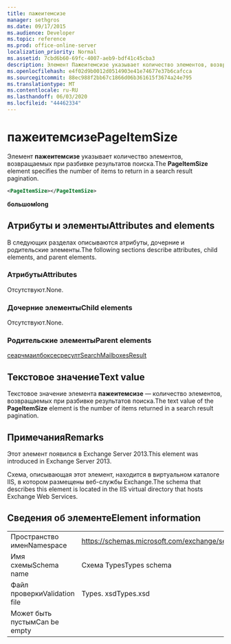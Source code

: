```yaml
---
title: пажеитемсизе
manager: sethgros
ms.date: 09/17/2015
ms.audience: Developer
ms.topic: reference
ms.prod: office-online-server
localization_priority: Normal
ms.assetid: 7cbd6b60-69fc-4007-aeb9-bdf41c45cba3
description: Элемент Пажеитемсизе указывает количество элементов, возвращаемых при разбивке результатов поиска.
ms.openlocfilehash: e4f02d9b0012d0514903e41e74677e37b6cafcca
ms.sourcegitcommit: 88ec988f2bb67c1866d06b361615f3674a24e795
ms.translationtype: MT
ms.contentlocale: ru-RU
ms.lasthandoff: 06/03/2020
ms.locfileid: "44462334"
---
```

# <a name="pageitemsize"></a><span data-ttu-id="79c96-103">пажеитемсизе</span><span class="sxs-lookup"><span data-stu-id="79c96-103">PageItemSize</span></span>

<span data-ttu-id="79c96-104">Элемент **пажеитемсизе** указывает количество элементов, возвращаемых при разбивке результатов поиска.</span><span class="sxs-lookup"><span data-stu-id="79c96-104">The **PageItemSize** element specifies the number of items to return in a search result pagination.</span></span> 
  
```XML
<PageItemSize></PageItemSize>
```

 <span data-ttu-id="79c96-105">**большом**</span><span class="sxs-lookup"><span data-stu-id="79c96-105">**long**</span></span>
## <a name="attributes-and-elements"></a><span data-ttu-id="79c96-106">Атрибуты и элементы</span><span class="sxs-lookup"><span data-stu-id="79c96-106">Attributes and elements</span></span>

<span data-ttu-id="79c96-107">В следующих разделах описываются атрибуты, дочерние и родительские элементы.</span><span class="sxs-lookup"><span data-stu-id="79c96-107">The following sections describe attributes, child elements, and parent elements.</span></span>
  
### <a name="attributes"></a><span data-ttu-id="79c96-108">Атрибуты</span><span class="sxs-lookup"><span data-stu-id="79c96-108">Attributes</span></span>

<span data-ttu-id="79c96-109">Отсутствуют.</span><span class="sxs-lookup"><span data-stu-id="79c96-109">None.</span></span>
  
### <a name="child-elements"></a><span data-ttu-id="79c96-110">Дочерние элементы</span><span class="sxs-lookup"><span data-stu-id="79c96-110">Child elements</span></span>

<span data-ttu-id="79c96-111">Отсутствуют.</span><span class="sxs-lookup"><span data-stu-id="79c96-111">None.</span></span>
  
### <a name="parent-elements"></a><span data-ttu-id="79c96-112">Родительские элементы</span><span class="sxs-lookup"><span data-stu-id="79c96-112">Parent elements</span></span>

[<span data-ttu-id="79c96-113">сеарчмаилбоксесресулт</span><span class="sxs-lookup"><span data-stu-id="79c96-113">SearchMailboxesResult</span></span>](searchmailboxesresult.md)
  
## <a name="text-value"></a><span data-ttu-id="79c96-114">Текстовое значение</span><span class="sxs-lookup"><span data-stu-id="79c96-114">Text value</span></span>

<span data-ttu-id="79c96-115">Текстовое значение элемента **пажеитемсизе** — количество элементов, возвращаемых при разбивке результатов поиска.</span><span class="sxs-lookup"><span data-stu-id="79c96-115">The text value of the **PageItemSize** element is the number of items returned in a search result pagination.</span></span> 
  
## <a name="remarks"></a><span data-ttu-id="79c96-116">Примечания</span><span class="sxs-lookup"><span data-stu-id="79c96-116">Remarks</span></span>

<span data-ttu-id="79c96-117">Этот элемент появился в Exchange Server 2013.</span><span class="sxs-lookup"><span data-stu-id="79c96-117">This element was introduced in Exchange Server 2013.</span></span>
  
<span data-ttu-id="79c96-118">Схема, описывающая этот элемент, находится в виртуальном каталоге IIS, в котором размещены веб-службы Exchange.</span><span class="sxs-lookup"><span data-stu-id="79c96-118">The schema that describes this element is located in the IIS virtual directory that hosts Exchange Web Services.</span></span>
  
## <a name="element-information"></a><span data-ttu-id="79c96-119">Сведения об элементе</span><span class="sxs-lookup"><span data-stu-id="79c96-119">Element information</span></span>

|||
|:-----|:-----|
|<span data-ttu-id="79c96-120">Пространство имен</span><span class="sxs-lookup"><span data-stu-id="79c96-120">Namespace</span></span>  <br/> |https://schemas.microsoft.com/exchange/services/2006/types  <br/> |
|<span data-ttu-id="79c96-121">Имя схемы</span><span class="sxs-lookup"><span data-stu-id="79c96-121">Schema name</span></span>  <br/> |<span data-ttu-id="79c96-122">Схема Types</span><span class="sxs-lookup"><span data-stu-id="79c96-122">Types schema</span></span>  <br/> |
|<span data-ttu-id="79c96-123">Файл проверки</span><span class="sxs-lookup"><span data-stu-id="79c96-123">Validation file</span></span>  <br/> |<span data-ttu-id="79c96-124">Types. xsd</span><span class="sxs-lookup"><span data-stu-id="79c96-124">Types.xsd</span></span>  <br/> |
|<span data-ttu-id="79c96-125">Может быть пустым</span><span class="sxs-lookup"><span data-stu-id="79c96-125">Can be empty</span></span>  <br/> ||
   

